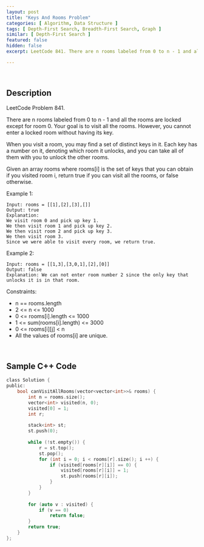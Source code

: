 ```yaml
---
layout: post
title: "Keys And Rooms Problem"
categories: [ Algorithm, Data Structure ]
tags: [ Depth-First Search, Breadth-First Search, Graph ]
similar: [ Depth-First Search ]
featured: false
hidden: false
excerpt: LeetCode 841. There are n rooms labeled from 0 to n - 1 and all the rooms are locked except for room 0. Your goal is to visit all the rooms. However, you cannot enter a locked room without having its key.

---
```


<br />

## Description

LeetCode Problem 841.

There are n rooms labeled from 0 to n - 1 and all the rooms are locked except for room 0. Your goal is to visit all the rooms. However, you cannot enter a locked room without having its key.

When you visit a room, you may find a set of distinct keys in it. Each key has a number on it, denoting which room it unlocks, and you can take all of them with you to unlock the other rooms.

Given an array rooms where rooms[i] is the set of keys that you can obtain if you visited room i, return true if you can visit all the rooms, or false otherwise.

Example 1:
```
Input: rooms = [[1],[2],[3],[]]
Output: true
Explanation: 
We visit room 0 and pick up key 1.
We then visit room 1 and pick up key 2.
We then visit room 2 and pick up key 3.
We then visit room 3.
Since we were able to visit every room, we return true.
```

Example 2:
```
Input: rooms = [[1,3],[3,0,1],[2],[0]]
Output: false
Explanation: We can not enter room number 2 since the only key that unlocks it is in that room.
```

Constraints:
* n == rooms.length
* 2 <= n <= 1000
* 0 <= rooms[i].length <= 1000
* 1 <= sum(rooms[i].length) <= 3000
* 0 <= rooms[i][j] < n
* All the values of rooms[i] are unique.

<br />

## Sample C++ Code


```c
class Solution {
public:
    bool canVisitAllRooms(vector<vector<int>>& rooms) {
        int n = rooms.size();
        vector<int> visited(n, 0);
        visited[0] = 1;
        int r;
        
        stack<int> st;
        st.push(0);
        
        while (!st.empty()) {
            r = st.top();
            st.pop();
            for (int i = 0; i < rooms[r].size(); i ++) {
                if (visited[rooms[r][i]] == 0) {
                    visited[rooms[r][i]] = 1;
                    st.push(rooms[r][i]);
                }
            }
        }
        
        for (auto v : visited) {
            if (v == 0)
                return false;
        }
        return true;
    }
};
```


